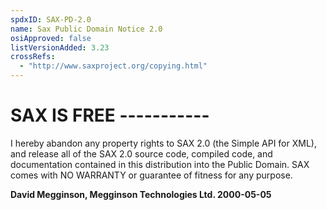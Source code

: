 ```yaml
---
spdxID: SAX-PD-2.0
name: Sax Public Domain Notice 2.0
osiApproved: false
listVersionAdded: 3.23
crossRefs: 
  - "http://www.saxproject.org/copying.html"
---
```


# SAX IS FREE -----------

I hereby abandon any property rights to SAX 2.0 (the Simple API for XML), and release all of the SAX 2.0 source code, compiled code, and documentation contained in this distribution into the Public Domain. SAX comes with NO WARRANTY or guarantee of fitness for any purpose.

**David Megginson, Megginson Technologies Ltd. 2000-05-05**
